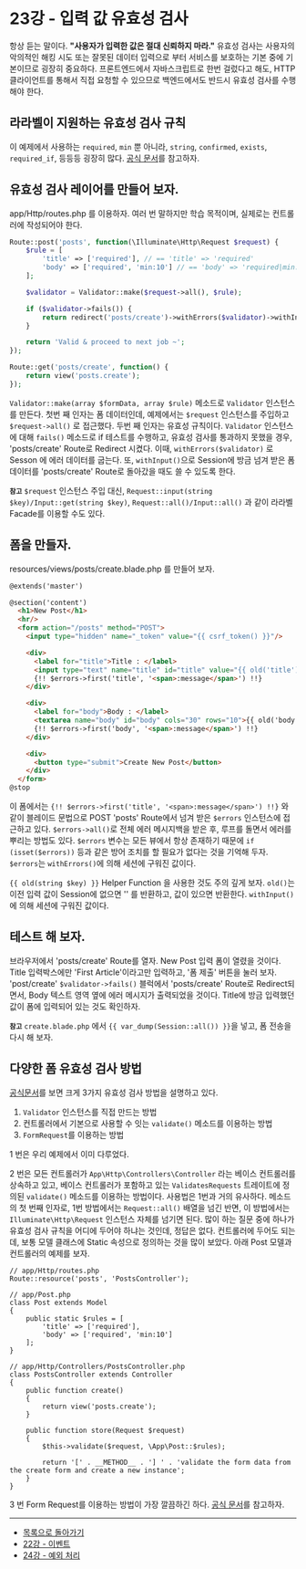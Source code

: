 # 23강 - 입력 값 유효성 검사

항상 듣는 말이다. **"사용자가 입력한 값은 절대 신뢰하지 마라."** 유효성 검사는 사용자의 악의적인 해킹 시도 또는 잘못된 데이터 입력으로 부터 서비스를 보호하는 기본 중에 기본이므로 굉장히 중요하다. 프론트엔드에서 자바스크립트로 한번 걸렀다고 해도, HTTP 클라이언트를 통해서 직접 요청할 수 있으므로 백엔드에서도 반드시 유효성 검사를 수행해야 한다.
 
## 라라벨이 지원하는 유효성 검사 규칙

이 예제에서 사용하는 `required`, `min` 뿐 아니라, `string`, `confirmed`, `exists`, `required_if`, 등등등 굉장히 많다. [공식 문서](http://laravel.com/docs/validation#available-validation-rules)를 참고하자.

## 유효성 검사 레이어를 만들어 보자.

app/Http/routes.php 를 이용하자. 여러 번 말하지만 학습 목적이며, 실제로는 컨트롤러에 작성되어야 한다.

```php
Route::post('posts', function(\Illuminate\Http\Request $request) {
    $rule = [
        'title' => ['required'], // == 'title' => 'required'
        'body' => ['required', 'min:10'] // == 'body' => 'required|min:10'
    ];

    $validator = Validator::make($request->all(), $rule);

    if ($validator->fails()) {
        return redirect('posts/create')->withErrors($validator)->withInput();
    }

    return 'Valid & proceed to next job ~';
});

Route::get('posts/create', function() {
    return view('posts.create');
});
```

`Validator::make(array $formData, array $rule)` 메소드로 `Validator` 인스턴스를 만든다. 첫번 째 인자는 폼 데이터인데, 예제에서는 `$request` 인스턴스를 주입하고 `$request->all()` 로 접근했다. 두번 째 인자는 유효성 규칙이다. `Validator` 인스턴스에 대해 `fails()` 메소드로 if 테스트를 수행하고, 유효성 검사를 통과하지 못했을 경우, 'posts/create' Route로 Redirect 시켰다. 이때, `withErrors($validator)` 로 Sesson 에 에러 데이터를 굽는다. 또, `withInput()`으로 Session에 방금 넘겨 받은 폼 데이터를 'posts/create' Route로 돌아갔을 때도 쓸 수 있도록 한다.

**`참고`** `$request` 인스턴스 주입 대신, `Request::input(string $key)/Input::get(string $key)`, `Request::all()/Input::all()` 과 같이 라라벨 Facade를 이용할 수도 있다. 

## 폼을 만들자.

resources/views/posts/create.blade.php 를 만들어 보자.

```html
@extends('master')

@section('content')
  <h1>New Post</h1>
  <hr/>
  <form action="/posts" method="POST">
    <input type="hidden" name="_token" value="{{ csrf_token() }}"/>

    <div>
      <label for="title">Title : </label>
      <input type="text" name="title" id="title" value="{{ old('title') }}"/>
      {!! $errors->first('title', '<span>:message</span>') !!}
    </div>

    <div>
      <label for="body">Body : </label>
      <textarea name="body" id="body" cols="30" rows="10">{{ old('body') }}</textarea>
      {!! $errors->first('body', '<span>:message</span>') !!}
    </div>

    <div>
      <button type="submit">Create New Post</button>
    </div>
  </form>
@stop
```

이 폼에서는 `{!! $errors->first('title', '<span>:message</span>') !!}` 와 같이 블레이드 문법으로 POST 'posts' Route에서 넘겨 받은 `$errors` 인스턴스에 접근하고 있다. `$errors->all()`로 전체 에러 메시지백을 받은 후, 루프를 돌면서 에러를 뿌리는 방법도 있다. `$errors` 변수는 모든 뷰에서 항상 존재하기 때문에 `if (isset($errors))` 등과 같은 방어 조치를 할 필요가 없다는 것을 기억해 두자. `$errors`는 `withErrors()`에 의해 세션에 구워진 값이다.

`{{ old(string $key) }}` Helper Function 을 사용한 것도 주의 깊게 보자. `old()`는 이전 입력 값이 Session에 없으면 '' 를 반환하고, 값이 있으면 반환한다. `withInput()`에 의해 세션에 구워진 값이다.

## 테스트 해 보자.

브라우저에서 'posts/create' Route를 열자. New Post 입력 폼이 열렸을 것이다. Title 입력박스에만 'First Article'이라고만 입력하고, '폼 제출' 버튼을 눌러 보자. 'post/create' `$validator->fails()` 블럭에서 'posts/create' Route로 Redirect되면서, Body 텍스트 영역 옆에 에러 메시지가 출력되었을 것이다. Title에 방금 입력했던 값이 폼에 입력되어 있는 것도 확인하자.

**`참고`** `create.blade.php` 에서 `{{ var_dump(Session::all()) }}`을 넣고, 폼 전송을 다시 해 보자.

## 다양한 폼 유효성 검사 방법

[공식문서](http://laravel.com/docs/validation)를 보면 크게 3가지 유효성 검사 방법을 설명하고 있다.
 
1. `Validator` 인스턴스를 직접 만드는 방법
2. 컨트롤러에서 기본으로 사용할 수 잇는 `validate()` 메소드를 이용하는 방법
3. `FormRequest`를 이용하는 방법

1 번은 우리 예제에서 이미 다루었다.

2 번은 모든 컨트롤러가 `App\Http\Controllers\Controller` 라는 베이스 컨트롤러를 상속하고 있고, 베이스 컨트롤러가 포함하고 있는 `ValidatesRequests` 트레이트에 정의된 `validate()` 메소드를 이용하는 방법이다. 사용법은 1번과 거의 유사하다. 메소드의 첫 번째 인자로, 1번 방법에서는 `Request::all()` 배열을 넘긴 반면, 이 방법에서는 `Illuminate\Http\Request` 인스턴스 자체를 넘기면 된다. 많이 하는 질문 중에 하나가 유효성 검사 규칙을 어디에 두어야 하냐는 것인데, 정답은 없다. 컨트롤러에 두어도 되는데, 보통 모델 클래스에 Static 속성으로 정의하는 것을 많이 보았다. 아래 Post 모델과 컨트롤러의 예제를 보자.
 
```
// app/Http/routes.php
Route::resource('posts', 'PostsController');

// app/Post.php
class Post extends Model
{
    public static $rules = [
        'title' => ['required'],
        'body' => ['required', 'min:10']
    ];
}

// app/Http/Controllers/PostsController.php
class PostsController extends Controller
{
    public function create()
    {
        return view('posts.create');
    }

    public function store(Request $request)
    {
        $this->validate($request, \App\Post::$rules);

        return '[' . __METHOD__ . '] ' . 'validate the form data from the create form and create a new instance';
    }
}
```

3 번 Form Request를 이용하는 방법이 가장 깔끔하긴 하다. [공식 문서](http://laravel.com/docs/validation#form-request-validation)를 참고하자.

<!--@start-->
---

- [목록으로 돌아가기](../readme.md)
- [22강 - 이벤트](22-events.md)
- [24강 - 예외 처리](24-exception-handling.md)
<!--@end-->
